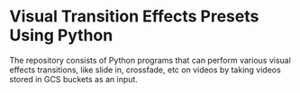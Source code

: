 # Visual Transition Effects Presets Using Python

The repository consists of Python programs that can perform various visual effects transitions, like slide in, crossfade, etc on videos by taking videos stored in GCS buckets as an input.